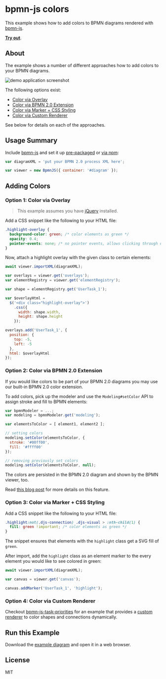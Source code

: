 
# bpmn-js colors

This example shows how to add colors to BPMN diagrams rendered with [bpmn-js](https://github.com/bpmn-io/bpmn-js).

[__Try out__](https://cdn.staticaly.com/gh/bpmn-io/bpmn-js-examples/master/colors/index.html).


## About

The example shows a number of different approaches how to add colors to your BPMN diagrams.

![demo application screenshot](./screenshot.png "Screenshot of the example application")

The following options exist:

* [Color via Overlay](#option-1-color-via-overlay)
* [Color via BPMN 2.0 Extension](#option-2-color-via-bpmn-20-extension)
* [Color via Marker + CSS Styling](#option-3-color-via-marker--css-styling)
* [Color via Custom Renderer](#option-4-color-via-custom-renderer)

See below for details on each of the approaches.


## Usage Summary

Include [bpmn-js](https://github.com/bpmn-io/bpmn-js) and set it up [pre-packaged](../pre-packaged) or [via npm](../bundling):


```javascript
var diagramXML = 'put your BPMN 2.0 process XML here';

var viewer = new BpmnJS({ container: '#diagram' });
```


## Adding Colors

### Option 1: Color via Overlay

> This example assumes you have [jQuery](http://jquery.com/) installed.

Add a CSS snippet like the following to your HTML file:

```css
.highlight-overlay {
  background-color: green; /* color elements as green */
  opacity: 0.4;
  pointer-events: none; /* no pointer events, allows clicking through onto the element */
}
```

Now, attach a highlight overlay with the given class to certain elements:

```javascript
await viewer.importXML(diagramXML);

var overlays = viewer.get('overlays');
var elementRegistry = viewer.get('elementRegistry');

var shape = elementRegistry.get('UserTask_1');

var $overlayHtml =
  $('<div class="highlight-overlay">')
    .css({
      width: shape.width,
      height: shape.height
    });

overlays.add('UserTask_1', {
  position: {
    top: -5,
    left: -5
  },
  html: $overlayHtml
});
```


### Option 2: Color via BPMN 2.0 Extension

If you would like colors to be part of your BPMN 2.0 diagrams you may use our built-in BPMN 2.0 color extension.

To add colors, pick up the modeler and use the `Modeling#setColor` API to assign stroke and fill to BPMN elements:

```javascript
var bpmnModeler = ...;
var modeling = bpmnModeler.get('modeling');

var elementsToColor = [ element1, element2 ];

// setting colors
modeling.setColor(elementsToColor, {
  stroke: '#00ff00',
  fill: '#ffff00'
});

// removing previously set colors
modeling.setColor(elementsToColor, null);
```

The colors are persisted in the BPMN 2.0 diagram and shown by the BPMN viewer, too.

Read [this blog post](https://bpmn.io/blog/posts/2016-colors-bpmn-js.html) for more details on this feature.


### Option 3: Color via Marker + CSS Styling

Add a CSS snippet like the following to your HTML file:

```css
.highlight:not(.djs-connection) .djs-visual > :nth-child(1) {
  fill: green !important; /* color elements as green */
}
```

The snippet ensures that elements with the `highlight` class get a SVG fill of `green`.

After import, add the `highlight` class as an element marker to the every element you would like to see colored in green:

```javascript
await viewer.importXML(diagramXML);

var canvas = viewer.get('canvas');

canvas.addMarker('UserTask_1', 'highlight');
```


### Option 4: Color via Custom Renderer

Checkout [bpmn-js-task-priorities](https://github.com/bpmn-io/bpmn-js-task-priorities) for an example that provides a [custom renderer](https://github.com/bpmn-io/bpmn-js-task-priorities/blob/master/lib/priorities/ColorRenderer.js) to color shapes and connections dynamically.


## Run this Example

Download the [example diagram](https://cdn.staticaly.com/gh/bpmn-io/bpmn-js-examples/master/colors/index.html) and open it in a web browser.


## License

MIT
